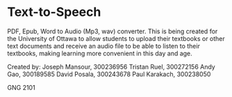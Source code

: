 # Text-to-Speech
PDF, Epub, Word to Audio (Mp3, wav) converter.
This is being created for the University of Ottawa to allow students to upload their textbooks or other text documents and receive an audio file to be able to listen to their textbooks, making learning more convenient in this day and age. 

Created by: 
Joseph Mansour, 300236956
Tristan Ruel, 300272156
Andy Gao, 300189585
David Posala, 300243678
Paul Karakach, 300238050

GNG 2101



